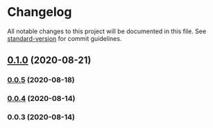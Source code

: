 # Changelog

All notable changes to this project will be documented in this file. See [standard-version](https://github.com/conventional-changelog/standard-version) for commit guidelines.

## [0.1.0](https://github.com/tewen/data-mining-tools/compare/v0.0.5...v0.1.0) (2020-08-21)



### [0.0.5](https://github.com/tewen/data-mining-tools/compare/v0.0.4...v0.0.5) (2020-08-18)



### [0.0.4](https://github.com/tewen/data-mining-tools/compare/v0.0.3...v0.0.4) (2020-08-14)



### 0.0.3 (2020-08-14)
